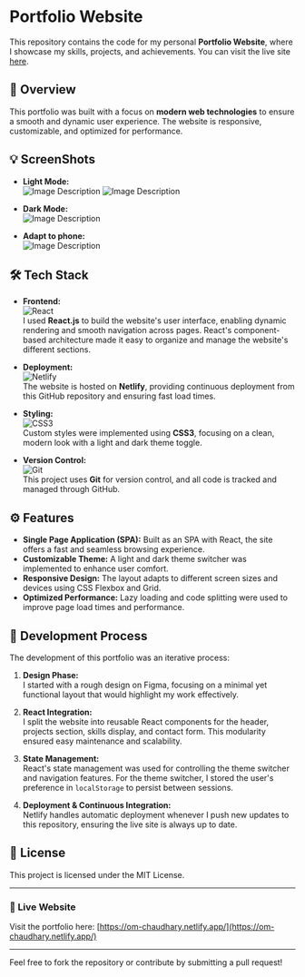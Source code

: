 # Portfolio Website

This repository contains the code for my personal **Portfolio Website**, where I showcase my skills, projects, and achievements. You can visit the live site [here](https://om-chaudhary.netlify.app/).

## 🚀 Overview

This portfolio was built with a focus on **modern web technologies** to ensure a smooth and dynamic user experience. The website is responsive, customizable, and optimized for performance.

## 💡 ScreenShots


- **Light Mode:**  
![Image Description](public/first.png)
![Image Description](public/second.png)

- **Dark Mode:**  
![Image Description](public/third.png)

- **Adapt to phone:**  
![Image Description](public/fourth.png)

## 🛠️ Tech Stack

- **Frontend:**  
  ![React](https://img.shields.io/badge/React-20232A?style=for-the-badge&logo=react&logoColor=61DAFB)  
  I used **React.js** to build the website's user interface, enabling dynamic rendering and smooth navigation across pages. React's component-based architecture made it easy to organize and manage the website's different sections.

- **Deployment:**  
  ![Netlify](https://img.shields.io/badge/Netlify-00C7B7?style=for-the-badge&logo=netlify&logoColor=white)  
  The website is hosted on **Netlify**, providing continuous deployment from this GitHub repository and ensuring fast load times.

- **Styling:**  
  ![CSS3](https://img.shields.io/badge/CSS3-1572B6?style=for-the-badge&logo=css3&logoColor=white)  
  Custom styles were implemented using **CSS3**, focusing on a clean, modern look with a light and dark theme toggle.

- **Version Control:**  
  ![Git](https://img.shields.io/badge/Git-F05032?style=for-the-badge&logo=git&logoColor=white)  
  This project uses **Git** for version control, and all code is tracked and managed through GitHub.

## ⚙️ Features

- **Single Page Application (SPA):** Built as an SPA with React, the site offers a fast and seamless browsing experience.
- **Customizable Theme:** A light and dark theme switcher was implemented to enhance user comfort.
- **Responsive Design:** The layout adapts to different screen sizes and devices using CSS Flexbox and Grid.
- **Optimized Performance:** Lazy loading and code splitting were used to improve page load times and performance.
  
## 🚧 Development Process

The development of this portfolio was an iterative process:

1. **Design Phase:**  
   I started with a rough design on Figma, focusing on a minimal yet functional layout that would highlight my work effectively.

2. **React Integration:**  
   I split the website into reusable React components for the header, projects section, skills display, and contact form. This modularity ensured easy maintenance and scalability.

3. **State Management:**  
   React's state management was used for controlling the theme switcher and navigation features. For the theme switcher, I stored the user's preference in `localStorage` to persist between sessions.

4. **Deployment & Continuous Integration:**  
   Netlify handles automatic deployment whenever I push new updates to this repository, ensuring the live site is always up to date.

## 📜 License

This project is licensed under the MIT License.

---

### 🔗 Live Website

Visit the portfolio here: [https://om-chaudhary.netlify.app/](https://om-chaudhary.netlify.app/)

---

Feel free to fork the repository or contribute by submitting a pull request!

